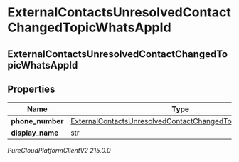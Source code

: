# ExternalContactsUnresolvedContactChangedTopicWhatsAppId

## ExternalContactsUnresolvedContactChangedTopicWhatsAppId

## Properties

|Name | Type | Description | Notes|
|------------ | ------------- | ------------- | -------------|
| **phone_number** | [ExternalContactsUnresolvedContactChangedTopicPhoneNumber](ExternalContactsUnresolvedContactChangedTopicPhoneNumber) |  | [optional] |
| **display_name** | str |  | [optional] |



_PureCloudPlatformClientV2 215.0.0_
